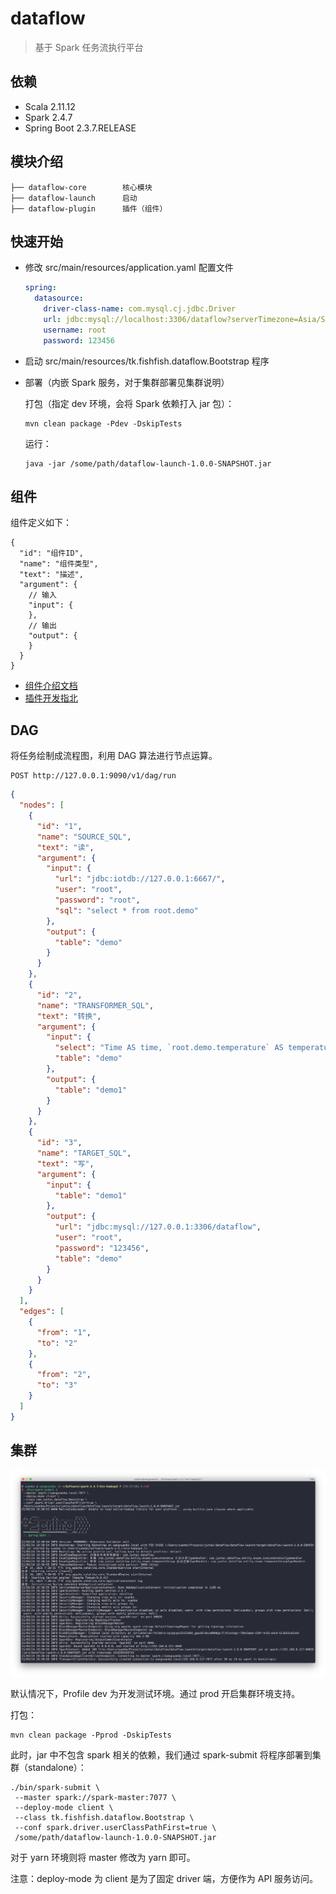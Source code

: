 # dataflow

> 基于 Spark 任务流执行平台

## 依赖

- Scala 2.11.12
- Spark 2.4.7
- Spring Boot 2.3.7.RELEASE

## 模块介绍

```text
├── dataflow-core        核心模块
├── dataflow-launch      启动		
├── dataflow-plugin      插件（组件）
```

## 快速开始

- 修改 src/main/resources/application.yaml 配置文件

  ```yaml
  spring:
    datasource:
      driver-class-name: com.mysql.cj.jdbc.Driver
      url: jdbc:mysql://localhost:3306/dataflow?serverTimezone=Asia/Shanghai&useUnicode=true&characterEncoding=utf8
      username: root
      password: 123456
  ```

- 启动 src/main/resources/tk.fishfish.dataflow.Bootstrap 程序

- 部署（内嵌 Spark 服务，对于集群部署见集群说明）

  打包（指定 dev 环境，会将 Spark 依赖打入 jar 包）：

  ```shell
  mvn clean package -Pdev -DskipTests
  ```

  运行：

  ```shell
  java -jar /some/path/dataflow-launch-1.0.0-SNAPSHOT.jar
  ```


## 组件

组件定义如下：

```json5
{
  "id": "组件ID",
  "name": "组件类型",
  "text": "描述",
  "argument": {
    // 输入
    "input": {
    },
    // 输出
    "output": {
    }
  }
}
```

- [组件介绍文档](./component.md)
- [插件开发指北](./plugin.md)

## DAG

将任务绘制成流程图，利用 DAG 算法进行节点运算。

```text
POST http://127.0.0.1:9090/v1/dag/run
```

```json
{
  "nodes": [
    {
      "id": "1",
      "name": "SOURCE_SQL",
      "text": "读",
      "argument": {
        "input": {
          "url": "jdbc:iotdb://127.0.0.1:6667/",
          "user": "root",
          "password": "root",
          "sql": "select * from root.demo"
        },
        "output": {
          "table": "demo"
        }
      }
    },
    {
      "id": "2",
      "name": "TRANSFORMER_SQL",
      "text": "转换",
      "argument": {
        "input": {
          "select": "Time AS time, `root.demo.temperature` AS temperature, `root.demo.hardware` AS hardware",
          "table": "demo"
        },
        "output": {
          "table": "demo1"
        }
      }
    },
    {
      "id": "3",
      "name": "TARGET_SQL",
      "text": "写",
      "argument": {
        "input": {
          "table": "demo1"
        },
        "output": {
          "url": "jdbc:mysql://127.0.0.1:3306/dataflow",
          "user": "root",
          "password": "123456",
          "table": "demo"
        }
      }
    }
  ],
  "edges": [
    {
      "from": "1",
      "to": "2"
    },
    {
      "from": "2",
      "to": "3"
    }
  ]
}
```

## 集群

![cluster](./docs/cluster.png)

默认情况下，Profile dev 为开发测试环境。通过 prod 开启集群环境支持。

打包：

```shell
mvn clean package -Pprod -DskipTests
```

此时，jar 中不包含 spark 相关的依赖，我们通过 spark-submit 将程序部署到集群（standalone）：

```shell
./bin/spark-submit \
 --master spark://spark-master:7077 \
 --deploy-mode client \
 --class tk.fishfish.dataflow.Bootstrap \
 --conf spark.driver.userClassPathFirst=true \
 /some/path/dataflow-launch-1.0.0-SNAPSHOT.jar
```

对于 yarn 环境则将 master 修改为 yarn 即可。

注意：deploy-mode 为 client 是为了固定 driver 端，方便作为 API 服务访问。
